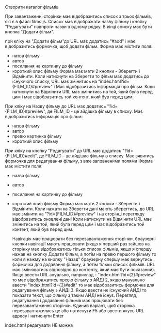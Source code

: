 Створити каталог фільмів

При завантаженні сторінки має відобразитись список з трьох фільмів, які є в файлі films.js. Список має відображати назву фільму і кнопку "Редагувати" навпроти назви в одному рядку.
В кінці списку має бути кнопка "Додати фільм".

при кліку на "Додати фільм"до URL має додатись "#add" і має відобразитись формочка, щоб додати фільм. 
Форма має містити поля:
- назва фільму
- автор
- посилання на картинку до фільму
- короткий опис фільму
Форма має мати 2 кнопки - Зберегти і Відмінити.
Коли натиснути на Зберегти то фільм має додатись до існуючого списку, URL має змінитись на "index.html?id={FILM_ID}#preview" і Має відобразитись інформація про фільм.
Коли натиснути на Відмінити URL має змінитись на той, який була перед цим і має відобразитись той контент, який був перед цим. 



При кліку на Назву фільму до URL має додатись "?id={FILM_ID}#preview", де FILM_ID - це айдішка фільму в списку.
Має відобразитись інформація про фільм:
- назва фільму
- автор
- превю картинка фільму
- короткий опис фільму


При кліку на кнопку "Редагувати" до URL має додатись "?id={FILM_ID}#edit", де FILM_ID - це айдішка фільму в списку. Має зявитись формочка для редагування фільму, з вже заповненими полями
Форма має містити поля:
- назва фільму
- автор
- посилання на картинку до фільму
- короткий опис фільму
Форма має мати 2 кнопки - Зберегти і Відмінити.
Коли нажати на Зберегти дані мають зберегтись, до URL має змінити на "?id={FILM_ID}#preview" і на сторінці перегляду відобразитись оновлені дані
Коли натиснути на Відмінити URL має змінитись на той, який була перед цим і має відобразитись той контент, який був перед цим. 


	Навігація має працювати без перезавантаження сторінки, браузерні кнопки навігації мають працювати (якщо я перший раз зайшов на сторінку має відображатись тільки список фільмів, якщо я спершу нажав на кнопку Додати Фільм, а потім на превю першого фільму то коли я нажму на кнопку "Назад" браузерну спершу має вернутись формочка для додавання фільму, а потім тільки список фільмів. URL має змінюватись відповідно до контенту, який має бути показаний). 
	Якщо ввести URL ануально, наприклад - "index.html?id={2}#preview" то має відображатись превю фільму з АЙДІ 2, якщо мануально ввести "index.html?id={3}#edit" то має відобразитись формочка для редагування фільму з АЙДІ 3. Якщо ввести не існуючий АЙДІ то показати текст, що фільму з таким АЙДІ не існує.
	Перегляд, редагування і додавання фільмів має працювати без перезавантаження сторінки.  Єдиний варіант, щоб сторінка перезавантажилась це або натиснути F5 або ввести якусь URL адресу і натиснути Enter

index.html редагувати НЕ можна